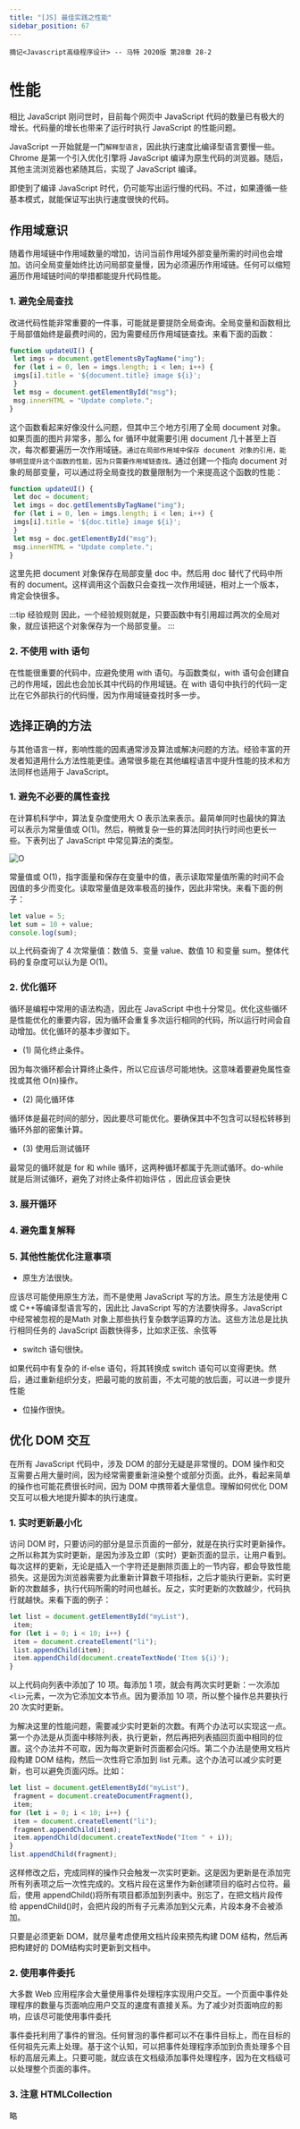 ```yaml
---
title: "[JS] 最佳实践之性能"
sidebar_position: 67
---
```


`摘记<Javascript高级程序设计> -- 马特 2020版 第28章 28-2`

<!--truncate-->

# 性能

相比 JavaScript 刚问世时，目前每个网页中 JavaScript 代码的数量已有极大的增长。代码量的增长也带来了运行时执行 JavaScript 的性能问题。

JavaScript 一开始就是一门`解释型语言`，因此执行速度比编译型语言要慢一些。Chrome 是第一个引入优化引擎将 JavaScript 编译为原生代码的浏览器。随后，其他主流浏览器也紧随其后，实现了 JavaScript 编译。

即使到了编译 JavaScript 时代，仍可能写出运行慢的代码。不过，如果遵循一些基本模式，就能保证写出执行速度很快的代码。

## 作用域意识

随着作用域链中作用域数量的增加，访问当前作用域外部变量所需的时间也会增加。访问全局变量始终比访问局部变量慢，因为必须遍历作用域链。任何可以缩短遍历作用域链时间的举措都能提升代码性能。

### 1. 避免全局查找

改进代码性能非常重要的一件事，可能就是要提防全局查询。全局变量和函数相比于局部值始终是最费时间的，因为需要经历作用域链查找。来看下面的函数：

```js
function updateUI() {
 let imgs = document.getElementsByTagName("img");
 for (let i = 0, len = imgs.length; i < len; i++) {
 imgs[i].title = '${document.title} image ${i}';
 }
 let msg = document.getElementById("msg");
 msg.innerHTML = "Update complete.";
} 
```

这个函数看起来好像没什么问题，但其中三个地方引用了全局 document 对象。如果页面的图片非常多，那么 for 循环中就需要引用 document 几十甚至上百次，每次都要遍历一次作用域链。`通过在局部作用域中保存 document 对象的引用，能够明显提升这个函数的性能，因为只需要作用域链查找。`通过创建一个指向 document 对象的局部变量，可以通过将全局查找的数量限制为一个来提高这个函数的性能：

```js
function updateUI() {
 let doc = document;
 let imgs = doc.getElementsByTagName("img");
 for (let i = 0, len = imgs.length; i < len; i++) {
 imgs[i].title = '${doc.title} image ${i}';
 }
 let msg = doc.getElementById("msg");
 msg.innerHTML = "Update complete.";
} 
```

这里先把 document 对象保存在局部变量 doc 中。然后用 doc 替代了代码中所有的 document。这样调用这个函数只会查找一次作用域链，相对上一个版本，肯定会快很多。

:::tip 经验规则
因此，一个经验规则就是，只要函数中有引用超过两次的全局对象，就应该把这个对象保存为一个局部变量。
:::

### 2. 不使用 with 语句

在性能很重要的代码中，应避免使用 with 语句。与函数类似，with 语句会创建自己的作用域，因此也会加长其中代码的作用域链。在 with 语句中执行的代码一定比在它外部执行的代码慢，因为作用域链查找时多一步。

## 选择正确的方法

与其他语言一样，影响性能的因素通常涉及算法或解决问题的方法。经验丰富的开发者知道用什么方法性能更佳。通常很多能在其他编程语言中提升性能的技术和方法同样也适用于 JavaScript。

### 1. 避免不必要的属性查找

在计算机科学中，算法复杂度使用大 O 表示法来表示。最简单同时也最快的算法可以表示为常量值或 O(1)。然后，稍微复杂一些的算法同时执行时间也更长一些。下表列出了 JavaScript 中常见算法的类型。

![O](assets/O.JPG)

常量值或 O(1)，指字面量和保存在变量中的值，表示读取常量值所需的时间不会因值的多少而变化。读取常量值是效率极高的操作，因此非常快。来看下面的例子：

```js
let value = 5;
let sum = 10 + value;
console.log(sum);
```

以上代码查询了 4 次常量值：数值 5、变量 value、数值 10 和变量 sum。整体代码的复杂度可以认为是 O(1)。

### 2. 优化循环

循环是编程中常用的语法构造，因此在 JavaScript 中也十分常见。优化这些循环是性能优化的重要内容，因为循环会重复多次运行相同的代码，所以运行时间会自动增加。优化循环的基本步骤如下。

- (1) 简化终止条件。

因为每次循环都会计算终止条件，所以它应该尽可能地快。这意味着要避免属性查找或其他 O(n)操作。

- (2) 简化循环体

循环体是最花时间的部分，因此要尽可能优化。要确保其中不包含可以轻松转移到循环外部的密集计算。

- (3) 使用后测试循环

最常见的循环就是 for 和 while 循环，这两种循环都属于先测试循环。do-while就是后测试循环，避免了对终止条件初始评估 ，因此应该会更快

### 3. 展开循环

### 4. 避免重复解释

### 5. 其他性能优化注意事项

- 原生方法很快。

应该尽可能使用原生方法，而不是使用 JavaScript 写的方法。原生方法是使用 C或 C++等编译型语言写的，因此比 JavaScript 写的方法要快得多。JavaScript 中经常被忽视的是Math 对象上那些执行复杂数学运算的方法。这些方法总是比执行相同任务的 JavaScript 函数快得多，比如求正弦、余弦等

- switch 语句很快。

如果代码中有复杂的 if-else 语句，将其转换成 switch 语句可以变得更快。然后，通过重新组织分支，把最可能的放前面，不太可能的放后面，可以进一步提升性能

- 位操作很快。

## 优化 DOM 交互

在所有 JavaScript 代码中，涉及 DOM 的部分无疑是非常慢的。DOM 操作和交互需要占用大量时间，因为经常需要重新渲染整个或部分页面。此外，看起来简单的操作也可能花费很长时间，因为 DOM 中携带着大量信息。理解如何优化 DOM 交互可以极大地提升脚本的执行速度。

### 1. 实时更新最小化

访问 DOM 时，只要访问的部分是显示页面的一部分，就是在执行实时更新操作。之所以称其为实时更新，是因为涉及立即（实时）更新页面的显示，让用户看到。每次这样的更新，无论是插入一个字符还是删除页面上的一节内容，都会导致性能损失。这是因为浏览器需要为此重新计算数千项指标，之后才能执行更新。实时更新的次数越多，执行代码所需的时间也越长。反之，实时更新的次数越少，代码执行就越快。来看下面的例子：

```js
let list = document.getElementById("myList"),
 item;
for (let i = 0; i < 10; i++) {
 item = document.createElement("li");
 list.appendChild(item);
 item.appendChild(document.createTextNode('Item ${i}');
} 
```

以上代码向列表中添加了 10 项。每添加 1 项，就会有两次实时更新：一次添加`<li>`元素，一次为它添加文本节点。因为要添加 10 项，所以整个操作总共要执行 20 次实时更新。

为解决这里的性能问题，需要减少实时更新的次数。有两个办法可以实现这一点。第一个办法是从页面中移除列表，执行更新，然后再把列表插回页面中相同的位置。这个办法并不可取，因为每次更新时页面都会闪烁。第二个办法是使用文档片段构建 DOM 结构，然后一次性将它添加到 list 元素。这个办法可以减少实时更新，也可以避免页面闪烁。比如：

```js
let list = document.getElementById("myList"),
 fragment = document.createDocumentFragment(),
 item;
for (let i = 0; i < 10; i++) {
 item = document.createElement("li");
 fragment.appendChild(item);
 item.appendChild(document.createTextNode("Item " + i));
}
list.appendChild(fragment);
```

这样修改之后，完成同样的操作只会触发一次实时更新。这是因为更新是在添加完所有列表项之后一次性完成的。文档片段在这里作为新创建项目的临时占位符。最后，使用 appendChild()将所有项目都添加到列表中。别忘了，在把文档片段传给 appendChild()时，会把片段的所有子元素添加到父元素，片段本身不会被添加。

只要是必须更新 DOM，就尽量考虑使用文档片段来预先构建 DOM 结构，然后再把构建好的 DOM结构实时更新到文档中。

### 2. 使用事件委托

大多数 Web 应用程序会大量使用事件处理程序实现用户交互。一个页面中事件处理程序的数量与页面响应用户交互的速度有直接关系。为了减少对页面响应的影响，应该尽可能使用事件委托

事件委托利用了事件的冒泡。任何冒泡的事件都可以不在事件目标上，而在目标的任何祖先元素上处理。基于这个认知，可以把事件处理程序添加到负责处理多个目标的高层元素上。只要可能，就应该在文档级添加事件处理程序，因为在文档级可以处理整个页面的事件。

### 3. 注意 HTMLCollection

略